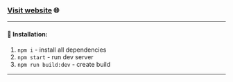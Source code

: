 
### [Visit website](https://jesus-cyclist.github.io/elfsight-test/) 🌐

___

#### 🧰 Installation:
1. ```npm i``` - install all dependencies
2. ```npm start``` - run dev server
3. ```npm run build:dev``` - create build

___
